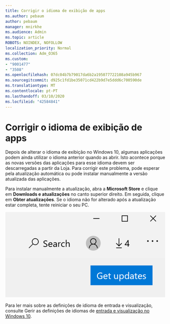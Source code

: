 ```yaml
---
title: Corrigir o idioma de exibição de apps
ms.author: pebaum
author: pebaum
manager: mnirkhe
ms.audience: Admin
ms.topic: article
ROBOTS: NOINDEX, NOFOLLOW
localization_priority: Normal
ms.collection: Adm_O365
ms.custom:
- "9001477"
- "3508"
ms.openlocfilehash: 07dc04b7b79017da6b2a195077722108a945b967
ms.sourcegitcommit: d925c1fd1be35071cd422b9d7e5ddd6c700590de
ms.translationtype: MT
ms.contentlocale: pt-PT
ms.lasthandoff: 03/10/2020
ms.locfileid: "42584841"
---
```

# <a name="fix-the-display-language-of-apps"></a>Corrigir o idioma de exibição de apps

Depois de alterar o idioma de exibição no Windows 10, algumas aplicações podem ainda utilizar o idioma anterior quando as abrir. Isto acontece porque as novas versões das aplicações para esse idioma devem ser descarregadas a partir da Loja. Para corrigir este problema, pode esperar pela atualização automática ou pode instalar manualmente a versão atualizada das aplicações.

Para instalar manualmente a atualização, abra a **Microsoft Store** e clique em **Downloads e atualizações** no canto superior direito. Em seguida, clique em **Obter atualizações**. Se o idioma não for alterado após a atualização estar completa, tente reiniciar o seu PC.

![Obtenha atualizações.](media/get-updates.png)

Para ler mais sobre as definições de idioma de entrada e visualização, consulte Gerir as definições de idiomas de [entrada e visualização no Windows 10](https://support.microsoft.com/help/4027670/windows-10-add-and-switch-input-and-display-language-preferences).
